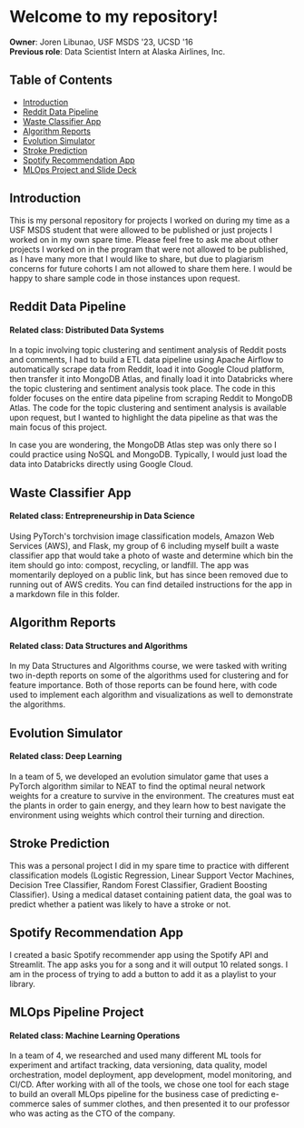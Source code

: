 # Welcome to my repository!
<b>Owner</b>: Joren Libunao, USF MSDS '23, UCSD '16 <br>
<b>Previous role</b>: Data Scientist Intern at Alaska Airlines, Inc.

## Table of Contents
- [Introduction](#introduction)
- [Reddit Data Pipeline](#reddit-data-pipeline)
- [Waste Classifier App](#waste-classifier-app)
- [Algorithm Reports](#algorithm-reports)
- [Evolution Simulator](#evolution-simulator)
- [Stroke Prediction](#stroke-prediction)
- [Spotify Recommendation App](#spotify-recommendation-app)
- [MLOps Project and Slide Deck](#mlops-project)

## Introduction <a name="introduction"></a>
This is my personal repository for projects I worked on during my time as a USF MSDS student that were allowed to be published or just projects I worked on in my own spare time. Please feel free to ask me about other projects I worked on in the program that were not allowed to be published, as I have many more that I would like to share, but due to plagiarism concerns for future cohorts I am not allowed to share them here. I would be happy to share sample code in those instances upon request. 

## Reddit Data Pipeline <a name="reddit-data-pipeline"></a>
#### Related class: Distributed Data Systems
In a topic involving topic clustering and sentiment analysis of Reddit posts and comments, I had to build a ETL data pipeline using Apache Airflow to automatically scrape data from Reddit, load it into Google Cloud platform, then transfer it into MongoDB Atlas, and finally load it into Databricks where the topic clustering and sentiment analysis took place. The code in this folder focuses on the entire data pipeline from scraping Reddit to MongoDB Atlas. The code for the topic clustering and sentiment analysis is available upon request, but I wanted to highlight the data pipeline as that was the main focus of this project. 

In case you are wondering, the MongoDB Atlas step was only there so I could practice using NoSQL and MongoDB. Typically, I would just load the data into Databricks directly using Google Cloud.

## Waste Classifier App <a name="waste-classifier-app"></a>
#### Related class: Entrepreneurship in Data Science
Using PyTorch's torchvision image classification models, Amazon Web Services (AWS), and Flask, my group of 6 including myself built a waste classifier app that would take a photo of waste and determine which bin the item should go into: compost, recycling, or landfill. The app was momentarily deployed on a public link, but has since been removed due to running out of AWS credits. You can find detailed instructions for the app in a markdown file in this folder.

## Algorithm Reports <a name="algorithm-reports"></a>
#### Related class: Data Structures and Algorithms
In my Data Structures and Algorithms course, we were tasked with writing two in-depth reports on some of the algorithms used for clustering and for feature importance. Both of those reports can be found here, with code used to implement each algorithm and visualizations as well to demonstrate the algorithms. 

## Evolution Simulator <a name="evolution-simulator"></a>
#### Related class: Deep Learning
In a team of 5, we developed an evolution simulator game that uses a PyTorch algorithm similar to NEAT to find the optimal neural network weights for a creature to survive in the environment. The creatures must eat the plants in order to gain energy, and they learn how to best navigate the environment using weights which control their turning and direction. 

## Stroke Prediction <a name="stroke-prediction"></a>
This was a personal project I did in my spare time to practice with different classification models (Logistic Regression, Linear Support Vector Machines, Decision Tree Classifier, Random Forest Classifier, Gradient Boosting Classifier). Using a medical dataset containing patient data, the goal was to predict whether a patient was likely to have a stroke or not.

## Spotify Recommendation App <a name="spotify-recommendation-app"></a>
I created a basic Spotify recommender app using the Spotify API and Streamlit. The app asks you for a song and it will output 10 related songs. I am in the process of trying to add a button to add it as a playlist to your library. 

## MLOps Pipeline Project
#### Related class: Machine Learning Operations
In a team of 4, we researched and used many different ML tools for experiment and artifact tracking, data versioning, data quality, model orchestration, model deployment, app development, model monitoring, and CI/CD. After working with all of the tools, we chose one tool for each stage to build an overall MLOps pipeline for the business case of predicting e-commerce sales of summer clothes, and then presented it to our professor who was acting as the CTO of the company.
